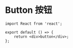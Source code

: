 # Button 按钮

```tsx
import React from 'react';

export default () => {
    return <div>button</div>;
};
```
